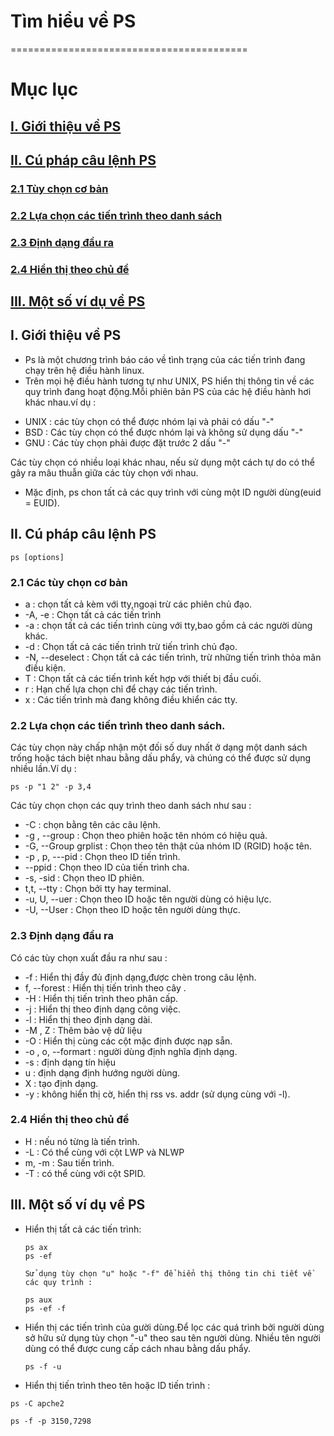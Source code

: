 # Tìm hiểu về PS
=========================================
# Mục lục
## [I. Giới thiệu về PS](#gt)
## [II. Cú pháp câu lệnh PS](#ct)
### [2.1 Tùy chọn cơ bản](#21)
### [2.2 Lựa chọn các tiến trình theo danh sách](#22)
### [2.3 Định dạng đầu ra](#23)
### [2.4 Hiển thị theo chủ đề](#24)
## [III. Một số ví dụ về PS](#vd)

<a name=gt></a>
## I. Giới thiệu về PS
- Ps là một chương trình báo cáo về tình trạng của các tiến trình đang chạy trên hệ điều hành linux.
- Trên mọi hệ điều hành tương tự như UNIX, PS hiển thị thông tin về các quy trình đang hoạt động.Mỗi phiên bản PS của các hệ điều hành hơi khác nhau.ví dụ :
<ul>
<li>UNIX : các tùy chọn có thể được nhóm lại và phải có dấu "-"</li>
<li>BSD : Các tùy chọn có thể được nhóm lại và không sử dụng dấu "-"</li>
<li>GNU : Các tùy chọn phải được đặt trước 2 dấu "-"</li>
</ul>

Các tùy chọn có nhiều loại khác nhau, nếu sử dụng một cách tự do có thể gây ra mâu thuẫn giữa các tùy chọn với nhau.
- Mặc định, ps chon tất cả các quy trình với cùng một ID người dùng(euid = EUID).

<a name=ct></a>
## II. Cú pháp câu lệnh PS

```
ps [options]
```

<a name=21></a>
### 2.1 Các tùy chọn cơ bản
  - a : chọn tất cả kèm với tty,ngoại trừ các phiên chủ đạo.
  - -A, -e : Chọn tất cả các tiến trình
  - -a : chọn tất cả các tiến trình cùng với tty,bao gồm cả các người dùng khác.
  - -d : Chọn tất cả các tiến trình trừ tiến trình chủ đạo.
  - -N, --deselect : Chọn tất cả các tiến trình, trừ những tiến trình thỏa mãn điều kiện.
  - T : Chọn tất cả các tiến trình kết hợp với thiết bị đầu cuối.
  - r : Hạn chế lựa chọn chỉ để chạy các tiến trình.
  - x : Các tiến trình mà đang không điều khiển các tty.

<a name=22></a>
### 2.2 Lựa chọn các tiến trình theo danh sách.
  Các tùy chọn này chấp nhận một đối số duy nhất ở dạng một danh sách trống hoặc tách biệt nhau bằng dấu phẩy, và chúng có thể được sử dụng nhiều lần.Ví dụ :

```
ps -p "1 2" -p 3,4
```

  Các tùy chọn chọn các quy trình theo danh sách như sau :

- -C <command> : chọn bằng tên các câu lệnh.
- -g , --group <group> : Chọn theo phiên hoặc tên nhóm có hiệu quả.
- -G, --Group grplist : Chọn theo tên thật của nhóm ID (RGID) hoặc tên.
- -p , p, ---pid <PID> : Chọn theo ID tiến trình.
- --ppid <PID> : Chọn theo ID của tiến trình cha.
- -s, -sid <session> : Chọn theo ID phiên.
- t,t, --tty <tty> : Chọn bởi tty hay terminal.
- -u, U, --uer <UID> : Chọn theo ID hoặc tên người dùng có hiệu lực.
- -U, --User <UID> : Chọn theo ID hoặc tên người dùng thực.

<a name=23></a>
### 2.3 Định dạng đầu ra
 Có các tùy chọn xuất đầu ra như sau :
 - -f : Hiển thị đầy đủ định dạng,được chèn trong câu lệnh.
 - f, --forest : Hiển thị tiến trình theo cây .
 - -H : Hiển thị tiến trình theo phân cấp.
 - -j : Hiển thị theo định dạng công việc.
 - -l : Hiển thị theo định dạng dài.
 - -M , Z : Thêm bảo vệ dữ liệu
 - -O <formart> : Hiển thị cùng các cột mặc định được nạp sẵn.
 - -o , o, --formart <formart> : người dùng định nghĩa định dạng.
 - -s : định dạng tín hiệu
 - u : định dạng định hướng người dùng.
 - X : tạo định dạng.
 - -y : không hiển thị cờ, hiển thị rss vs. addr (sử dụng cùng với -l).

<a name=24></a>
### 2.4 Hiển thị theo chủ đề
 - H : nếu nó từng là tiến trình.
 - -L : Có thể cùng với cột LWP và NLWP
 - m, -m : Sau tiến trình.
 - -T : có thể cùng với cột SPID.

<a name=vd></a>
## III. Một số ví dụ về PS
- Hiển thị tất cả các tiến trình:

  ```
  ps ax
  ps -ef

  Sử dụng tùy chọn "u" hoặc "-f" để hiển thị thông tin chi tiết về các quy trình :

  ps aux
  ps -ef -f
  ```
- Hiển thị các tiến trình của gười dùng.Để lọc các quá trình bởi người dùng sở hữu sử dụng tùy chọn "-u" theo sau tên người dùng. Nhiều tên người dùng có thể được cung cấp cách nhau bằng dấu phẩy.

  ```
  ps -f -u

  ```
- Hiển thị tiến trình theo tên hoặc ID tiến trình :

 ```
 ps -C apche2

 ps -f -p 3150,7298
 ```
